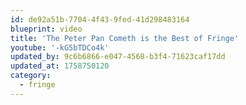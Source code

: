 ```yaml
---
id: de92a51b-7704-4f43-9fed-41d298483164
blueprint: video
title: 'The Peter Pan Cometh is the Best of Fringe'
youtube: '-kG5bTDCo4k'
updated_by: 9c6b6866-e047-4568-b3f4-71623caf17dd
updated_at: 1758750120
category:
  - fringe
---
```

